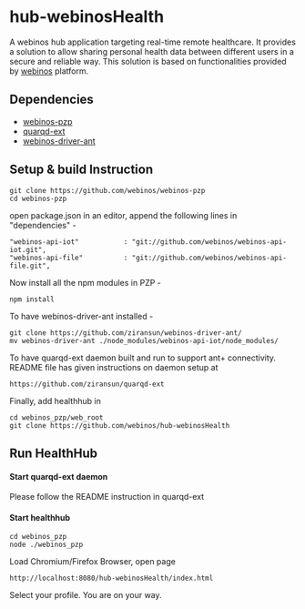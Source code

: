 # hub-webinosHealth

A webinos hub application targeting real-time remote healthcare. It provides a solution to allow sharing personal health data between different users in a secure and reliable way. This solution is based on functionalities provided by [webinos](http://www.weinos.org/) platform. 

## Dependencies

* [webinos-pzp](https://github.com/webinos/webinos-pzp) 
* [quarqd-ext](https://github.com/ziransun/quarqd-ext)
* [webinos-driver-ant](https://github.com/ziransun/webinos-driver-ant)

## Setup & build Instruction

    git clone https://github.com/webinos/webinos-pzp
    cd webinos-pzp

open package.json in an editor, append the following lines in "dependencies" -
    
    "webinos-api-iot"           : "git://github.com/webinos/webinos-api-iot.git",
    "webinos-api-file"          : "git://github.com/webinos/webinos-api-file.git",

Now install all the npm modules in PZP -
  
    npm install

To have webinos-driver-ant installed -
  
    git clone https://github.com/ziransun/webinos-driver-ant/
    mv webinos-driver-ant ./node_modules/webinos-api-iot/node_modules/
    
To have quarqd-ext daemon built and run to support ant+ connectivity. README file has given instructions on daemon setup at 
  
    https://github.com/ziransun/quarqd-ext
    
Finally, add healthhub in  

    cd webinos_pzp/web_root
    git clone https://github.com/webinos/hub-webinosHealth
    

## Run HealthHub

#### Start quarqd-ext daemon

Please follow the README instruction in quarqd-ext

#### Start healthhub

    cd webinos_pzp
    node ./webinos_pzp

Load Chromium/Firefox Browser, open page

    http://localhost:8080/hub-webinosHealth/index.html
    
Select your profile. You are on your way.

    
    





    
    
    
    




